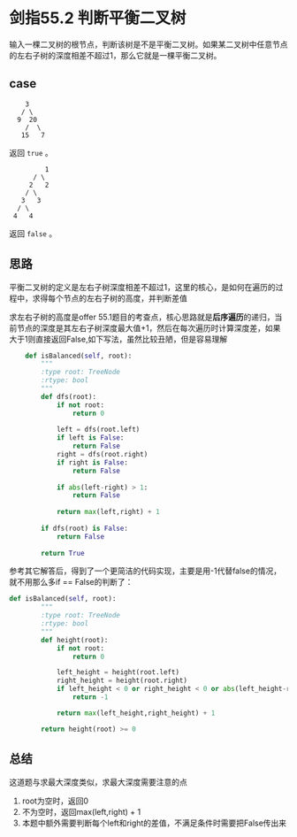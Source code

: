 # 剑指55.2 判断平衡二叉树

输入一棵二叉树的根节点，判断该树是不是平衡二叉树。如果某二叉树中任意节点的左右子树的深度相差不超过1，那么它就是一棵平衡二叉树。

## case

```
  	3
   / \
  9  20
    /  \
   15   7
```

返回 `true` 。

```
   		 1
      / \
     2   2
    / \
   3   3
  / \
 4   4
```

返回 `false` 。

## 思路

平衡二叉树的定义是左右子树深度相差不超过1，这里的核心，是如何在遍历的过程中，求得每个节点的左右子树的高度，并判断差值

求左右子树的高度是offer 55.1题目的考查点，核心思路就是**后序遍历**的递归，当前节点的深度是其左右子树深度最大值+1，然后在每次遍历时计算深度差，如果大于1则直接返回False,如下写法，虽然比较丑陋，但是容易理解 

```python
    def isBalanced(self, root):
        """
        :type root: TreeNode
        :rtype: bool
        """
        def dfs(root):
            if not root:
                return 0
            
            left = dfs(root.left)
            if left is False:
                return False
            right = dfs(root.right)
            if right is False:
                return False
            
            if abs(left-right) > 1:
                return False
            
            return max(left,right) + 1
        
        if dfs(root) is False:
            return False
        
        return True
```

参考其它解答后，得到了一个更简洁的代码实现，主要是用-1代替false的情况，就不用那么多if == False的判断了：

```python
def isBalanced(self, root):
        """
        :type root: TreeNode
        :rtype: bool
        """
        def height(root):
            if not root:
                return 0

            left_height = height(root.left)
            right_height = height(root.right)
            if left_height < 0 or right_height < 0 or abs(left_height-right_height)>1:
                return -1

            return max(left_height,right_height) + 1

        return height(root) >= 0
```



## 总结

这道题与求最大深度类似，求最大深度需要注意的点

1. root为空时，返回0
2. 不为空时，返回max(left,right) + 1
3. 本题中额外需要判断每个left和right的差值，不满足条件时需要把False传出来